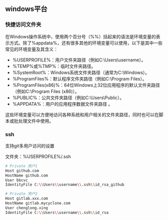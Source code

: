 ## windows平台
### 快捷访问文件夹 

在Windows操作系统中，使用两个百分号（%%）括起来的语法是环境变量的表示方式。除了%appdata%，还有很多其他的环境变量可以使用，以下是其中一些常见的环境变量及其含义：

- %USERPROFILE%：用户文件夹路径（例如C:\Users\username）。
- %TEMP%或%TMP%：临时文件夹路径。
- %SystemRoot%：Windows系统文件夹路径（通常为C:\Windows）。
- %ProgramFiles%：默认程序文件夹路径（例如C:\Program Files）。
- %ProgramFiles(x86)%：64位Windows上32位应用程序的默认文件夹路径（例如C:\Program Files (x86)）。
- %PUBLIC%：公共文件夹路径（例如C:\Users\Public）。
- %APPDATA%：用户的应用程序数据文件夹路径 。

这些环境变量可以方便地访问各种系统和用户相关的文件夹路径，同时也可以在脚本或批处理文件中使用。

### ssh

支持git多用户访问的设置

文件夹：%USERPROFILE%/.ssh

```bash
# Private 用户1
Host github.com
HostName github.com
User bbcvc 
IdentityFile C:\\Users\\username\\.ssh\\id_rsa_github

# Private 用户2
Host gitlab.xxx.com
HostName gitlab.mycyclone.com
User chenglong.xing
IdentityFile C:\\Users\\username\\.ssh\\id_rsa
```

